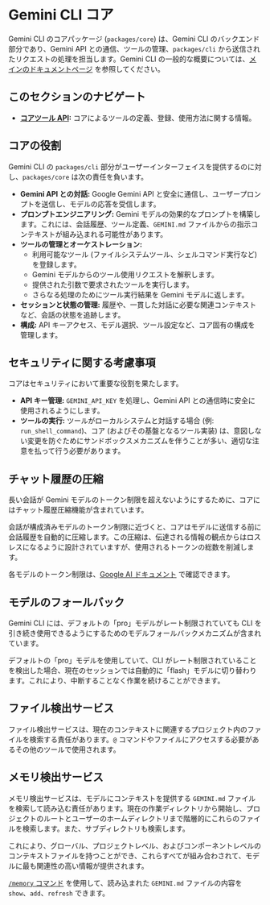 # Gemini CLI コア

Gemini CLI のコアパッケージ (`packages/core`) は、Gemini CLI のバックエンド部分であり、Gemini API との通信、ツールの管理、`packages/cli` から送信されたリクエストの処理を担当します。Gemini CLI の一般的な概要については、[メインのドキュメントページ](../index.md) を参照してください。

## このセクションのナビゲート

- **[コアツール API](./tools-api.md):** コアによるツールの定義、登録、使用方法に関する情報。

## コアの役割

Gemini CLI の `packages/cli` 部分がユーザーインターフェイスを提供するのに対し、`packages/core` は次の責任を負います。

- **Gemini API との対話:** Google Gemini API と安全に通信し、ユーザープロンプトを送信し、モデルの応答を受信します。
- **プロンプトエンジニアリング:** Gemini モデルの効果的なプロンプトを構築します。これには、会話履歴、ツール定義、`GEMINI.md` ファイルからの指示コンテキストが組み込まれる可能性があります。
- **ツールの管理とオーケストレーション:**
  - 利用可能なツール (ファイルシステムツール、シェルコマンド実行など) を登録します。
  - Gemini モデルからのツール使用リクエストを解釈します。
  - 提供された引数で要求されたツールを実行します。
  - さらなる処理のためにツール実行結果を Gemini モデルに返します。
- **セッションと状態の管理:** 履歴や、一貫した対話に必要な関連コンテキストなど、会話の状態を追跡します。
- **構成:** API キーアクセス、モデル選択、ツール設定など、コア固有の構成を管理します。

## セキュリティに関する考慮事項

コアはセキュリティにおいて重要な役割を果たします。

- **API キー管理:** `GEMINI_API_KEY` を処理し、Gemini API との通信時に安全に使用されるようにします。
- **ツールの実行:** ツールがローカルシステムと対話する場合 (例: `run_shell_command`)、コア (およびその基盤となるツール実装) は、意図しない変更を防ぐためにサンドボックスメカニズムを伴うことが多い、適切な注意を払って行う必要があります。

## チャット履歴の圧縮

長い会話が Gemini モデルのトークン制限を超えないようにするために、コアにはチャット履歴圧縮機能が含まれています。

会話が構成済みモデルのトークン制限に近づくと、コアはモデルに送信する前に会話履歴を自動的に圧縮します。この圧縮は、伝達される情報の観点からはロスレスになるように設計されていますが、使用されるトークンの総数を削減します。

各モデルのトークン制限は、[Google AI ドキュメント](https://ai.google.dev/gemini-api/docs/models) で確認できます。

## モデルのフォールバック

Gemini CLI には、デフォルトの「pro」モデルがレート制限されていても CLI を引き続き使用できるようにするためのモデルフォールバックメカニズムが含まれています。

デフォルトの「pro」モデルを使用していて、CLI がレート制限されていることを検出した場合、現在のセッションでは自動的に「flash」モデルに切り替わります。これにより、中断することなく作業を続けることができます。

## ファイル検出サービス

ファイル検出サービスは、現在のコンテキストに関連するプロジェクト内のファイルを検索する責任があります。`@` コマンドやファイルにアクセスする必要があるその他のツールで使用されます。

## メモリ検出サービス

メモリ検出サービスは、モデルにコンテキストを提供する `GEMINI.md` ファイルを検索して読み込む責任があります。現在の作業ディレクトリから開始し、プロジェクトのルートとユーザーのホームディレクトリまで階層的にこれらのファイルを検索します。また、サブディレクトリも検索します。

これにより、グローバル、プロジェクトレベル、およびコンポーネントレベルのコンテキストファイルを持つことができ、これらすべてが組み合わされて、モデルに最も関連性の高い情報が提供されます。

[`/memory` コマンド](../cli/commands.md) を使用して、読み込まれた `GEMINI.md` ファイルの内容を `show`、`add`、`refresh` できます。